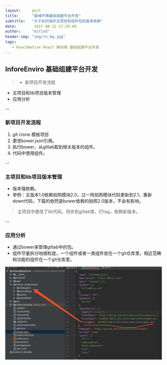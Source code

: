 ```yaml
---
layout:     post
title:      "盈峰环境基础组建平台开发"
subtitle:   "关于如何组织主项目和组件包的版本依赖"
date:        2017-08-12 17:20:00
author:     "mifind"
header-img: "img/rn_bg.jpg"
tags:
   - ReactNative React 移动端 基础组建平台开发
---
```



## InforeEnviro 基础组建平台开发

> * 新项目开发流程
* 主项目和lib项目版本管理
* 应用分析

--

### 新项目开发流程
1. git clone 模板项目
2. 更改bower.json引用。
3. 执行bower，从gitlab取到相关版本的组件。
4. 代码中使用组件。


--
### 主项目和lib项目版本管理
* 版本强依赖。
* 举例：主版本1.0依赖拍照模块2.0，过一阵拍照模块代码更新到2.1，重新down代码，下载的依然是bower依赖的拍照2.0版本，不会有影响。

> 主项目中更改了lib代码，同步到gitlab库，打tag，依赖新版本。

--
### 应用分析
* 通过bower来管理gitlab中的包。
* 组件尽量拆分地细粒度，一个组件或者一类组件放在一个git仓库里。相近范畴和功能的组件在一个git仓库里。


![](/img/rn0831.jpeg)